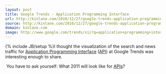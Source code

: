 ```yaml
---
layout: post
title: Google Trends - Application Programming Interface
url: http://kinlane.com/2010/12/27/google-trends-application-programming-interface/
source: http://kinlane.com/2010/12/27/google-trends-application-programming-interface/
domain: kinlane.com
image: http://www.google.com/trends/viz?q=application+programming+interface&amp;date=all&amp;geo=all&amp;graph=weekly_img&amp;sa=N
---
```

{% include JB/setup %}I thought the visualization of the search and news traffic for <a href="http://www.apievangelist.com/">Application Programming Interface</a> (<a href="http://www.apievangelist.com/">API</a>) at Google Trends was interesting enough to share.
<p class="c1">
     <img class="aligncenter" src="http://www.google.com/trends/viz?q=application+programming+interface&amp;date=all&amp;geo=all&amp;graph=weekly_img&amp;sa=N" alt="" /> You have to ask yourself: What 2011 will look like for <a href="http://www.apievangelist.com/">APIs</a>?
</p>